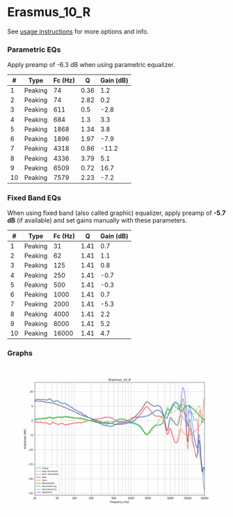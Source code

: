 # Erasmus_10_R
See [usage instructions](https://github.com/jaakkopasanen/AutoEq#usage) for more options and info.

### Parametric EQs
Apply preamp of -6.3 dB when using parametric equalizer.

|   # | Type    |   Fc (Hz) |    Q |   Gain (dB) |
|-----|---------|-----------|------|-------------|
|   1 | Peaking |        74 | 0.36 |         1.2 |
|   2 | Peaking |        74 | 2.82 |         0.2 |
|   3 | Peaking |       611 | 0.5  |        -2.8 |
|   4 | Peaking |       684 | 1.3  |         3.3 |
|   5 | Peaking |      1868 | 1.34 |         3.8 |
|   6 | Peaking |      1896 | 1.97 |        -7.9 |
|   7 | Peaking |      4318 | 0.86 |       -11.2 |
|   8 | Peaking |      4336 | 3.79 |         5.1 |
|   9 | Peaking |      6509 | 0.72 |        16.7 |
|  10 | Peaking |      7579 | 2.23 |        -7.2 |

### Fixed Band EQs
When using fixed band (also called graphic) equalizer, apply preamp of **-5.7 dB** (if available) and set gains manually with these parameters.

|   # | Type    |   Fc (Hz) |    Q |   Gain (dB) |
|-----|---------|-----------|------|-------------|
|   1 | Peaking |        31 | 1.41 |         0.7 |
|   2 | Peaking |        62 | 1.41 |         1.1 |
|   3 | Peaking |       125 | 1.41 |         0.8 |
|   4 | Peaking |       250 | 1.41 |        -0.7 |
|   5 | Peaking |       500 | 1.41 |        -0.3 |
|   6 | Peaking |      1000 | 1.41 |         0.7 |
|   7 | Peaking |      2000 | 1.41 |        -5.3 |
|   8 | Peaking |      4000 | 1.41 |         2.2 |
|   9 | Peaking |      8000 | 1.41 |         5.2 |
|  10 | Peaking |     16000 | 1.41 |         4.7 |

### Graphs
![](./Erasmus_10_R.png)

